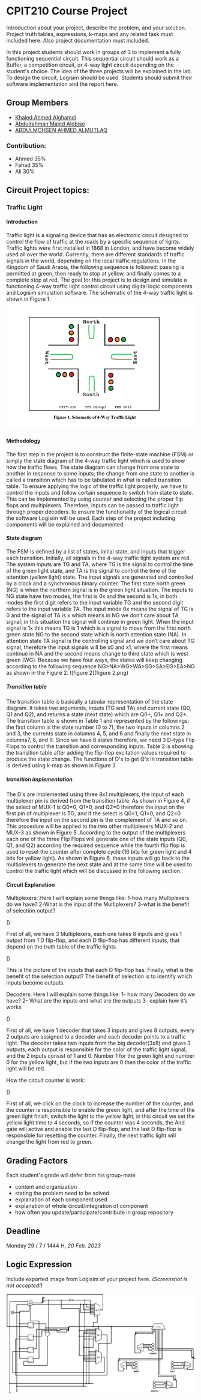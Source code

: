 # CPIT210 Course Project
Introduction about your project, describe the problem, and your solution. Project truth tables, expressions, k-maps and any related task must included here. Also project documentation must included.

In this project students should work in groups of 3 to implement a fully functioning sequential circuit. This sequential circuit should work as a Buffer, a competition circuit, or 4-way light circuit depending on the student's choice. The idea of the three projects will be explained in the lab. To design the circuit, Logisim should be used. Students should submit their software implementation and the report here. 

## Group Members
[comment]: <> (each group memeber should write his first, middle and last name with link to his GitHub account)
- [Khaled Ahmed Alghamdi](https://github.com/KhaledAhmedALghamdi)
- [Abdulrahman Majed Alobise](https://github.com/dahmoni1211)
- [ABDULMOHSEN AHMED ALMUTLAQ](https://github.com/Abdulmohsen-almutlaq)

[comment]: <> (Students should include the contribution percentage of each group member.)
[comment]: <> (Example:)
### Contribution:
- Ahmed 35%
- Fahad 35%
- Ali 30%

## Circuit Project topics:

[comment]: <> (Traffic Light)


### Traffic Light
#### Introduction
Traffic light is a signaling device that has an electronic circuit designed to control the flow of traffic at the roads by a specific sequence of lights. Traffic lights were first installed in 1868 in London, and have become widely used all over the world. Currently, there are different standards of traffic signals in the world, depending on the local traffic regulations. In the Kingdom of Saudi Arabia, the following sequence is followed: passing is permitted at green, then ready to stop at yellow, and finally comes to a complete stop at red. The goal for this project is to design and simulate a functioning 4-way traffic light control circuit using digital logic components and Logisim simulation software. The schematic of the 4-way traffic light is shown in Figure 1.
![figure 1](figure1.png)

#### Methodology
The first step in the project is to construct the finite-state machine (FSM) or simply the state diagram of the 4-way traffic light which is used to show how the traffic flows. The state diagram can change from one state to another in response to some inputs; the change from one state to another is called a transition which has to be tabulated in what is called transition table. To ensure applying the logic of the traffic light properly, we have to control the inputs and follow certain sequence to switch from state to state. This can be implemented by using counter and selecting the proper flip flops and multiplexers. Therefore, inputs can be passed to traffic light through proper decoders. to ensure the functionality of the logical circuit the software Logisim will be used. Each step of the project including components will be explained and documented.

#### State diagram
The FSM is defined by a list of states, initial state, and inputs that trigger each transition. Initially, all signals in the 4-way traffic light system are red. The system inputs are TG and TA, where TG is the signal to control the time of the green light state, and TA is the signal to control the time of the attention (yellow light) state. The input signals are generated and controlled by a clock and a synchronous binary counter. The first state north green (NG) is when the northern signal is in the green light situation. The inputs to NG state have two modes, the first is 0x and the second is 1x, in both modes the first digit refers to the input variable TG and the second digit refers to the input variable TA. The input mode 0x means the signal of TG is 0 and the signal of TA is x which means in NG we don’t care about TA signal; in this situation the signal will continue in green light. When the input signal is 1x this means TG is 1 which is a signal to move from the first north green state NG to the second state which is north attention state (NA). In attention state TA signal is the controlling signal and we don’t care about TG signal, therefore the input signals will be x0 and x1, where the first means continue in NA and the second means change to third state which is west green (WG). Because we have four ways, the states will keep changing according to the following sequence NG>NA>WG>WA>SG>SA>EG>EA>NG as shown in the Figure 2.
![figure 2](figure 2.png)

##### Transition table
The transition table is basically a tabular representation of the state diagram. It takes two arguments, inputs (TG and TA) and current state (Q0, Q1 and Q2), and returns a state (next state) which are Q0+, Q1+ and Q2+. The transition table is shown in Table 1 and represented by the followings: the first column is the state number (0 to 7), the two inputs in columns 2 and 3, the currents state in columns 4, 5, and 6 and finally the next state in columns7, 8, and 9.  Since we have 8 states therefore, we need 3 D-type Flip Flops to control the transition and corresponding inputs. Table 2 is showing the transition table after adding the flip-flop excitation values required to produce the state change. The functions of D's to get Q's in transition table is derived using k-map as shown in Figure 3.

##### transition implementation
The D's are implemented using three 8x1 multiplexers, the input of each multiplexer pin is derived from the transition table. As shown in Figure 4, if the select of MUX-1 is Q0=0, Q1=0, and Q2=0 therefore the input on the first pin of multiplexer is TG, and if the select is Q0=1, Q1=0, and Q2=0 therefore the input on the second pin is the complement of TA and so on. This procedure will be applied to the two other multiplexers MUX-2 and MUX-3 as shown in Figure 5. According to the output of the multiplexers each one of the three Flip Flops will generate one of the state inputs (Q0, Q1, and Q2) according the required sequence while the fourth flip flop is used to reset the counter after complete cycle (16 bits for green light and 4 bits for yellow light). As shown in Figure 6,  these inputs will go back to the multiplexers to generate the next state and at the same time will be used to control the traffic light which will be discussed in the following section.


#### Circuit Explanation

Multiplexers:
Here I will explain some things like:
1-how many Multiplexers do we have?
2-What is the input of the Multiplexers?
3-what is the benefit of selection output?

()

First of all, we have 3 Multiplexers, each one takes 8 inputs and gives 1 output from 1 D flip-flop, and each D flip-flop has different inputs, that depend on the truth table of the traffic lights

()

This is the picture of the inputs that each D flip-flop has. Finally, what is the benefit of the selection output? The benefit of selection is to identify which inputs become outputs.

Decoders:
Here I will explain some things like:
1-	how many Decoders do we have?
2-	What are the inputs and what are the outputs
3-	explain how it’s works

()

First of all, we have 1 decoder that takes 3 inputs and gives 8 outputs, every 2 outputs are assigned to a decoder and each decoder points to a traffic light. The decoder takes two inputs from the big decoder(3x8) and gives 3 outputs, each output is responsible for the color of the traffic light signal, and the 2 inputs consist of 1 and 0. Number 1 for the green light and number 0 for the yellow light, but if the two inputs are  0  then the color of the traffic light will be red.

How the circuit counter is work:

()

First of all, we click on the clock to increase the number of the counter, and the counter is responsible to enable the green light, and after the time of the green light finish, switch the light to the yellow light, in this circuit we set the yellow light time to 4 seconds, so if the counter was 4 seconds, the And gate will active and enable the last D flip-flop, and the last D flip-flop is responsible for resetting the counter. Finally, the next traffic light will change the light from red to green.

## Grading Factors
Each student's grade will defer from his group-mate 
- content and organization
- stating the problem need to be solved
- explanation of each component used
- explanation of whole circuit/integration of component
- how often you update/participate/contribute in group repository

## Deadline
Monday 29 / 7 / 1444 H, *20 Feb. 2023*

## Logic Expression
Include exported image from Logisim of your project here. *(Screenshot is not accepted!)*

![Our Awsome Project logic expression](Logic_Expression.png)

